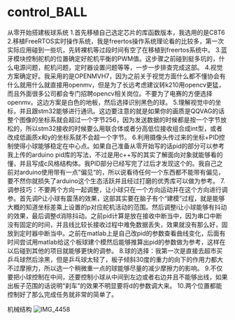 # control_BALL
从零开始搭建板球系统
1.首先移植自己选定芯片的库函数版本，我选用的是C8T6
2.移植FreeRTOS实时操作系统，我是freertos操作系统理论看的比较多，第一次实际应用碰到一些坑，先转裸机等过段时间有空了在移植到freertos系统中。
3.蓝牙模块控制舵机的位置确定好舵机平衡的PWM值。这步骤之前碰到挺多坑的，什么电源问题，舵机问题，定时器设置问题等等，一步一步排查完成这部。
4.视觉方案确定好。我采用的是OPENMVH7，因为之前关于视觉方面什么都不懂协会有什么就用什么就直接用openmv，但是为了长远考虑建议转k210用opencv更猛，而且外面很多公司都会专门招聘opencv相关岗位。不要为了电赛的方便选择openmv。这边方案是白色的地板，然后选择识别黑色的球。
5.理解视觉中的坐标，并且跟stm32能够进行通讯。这边要注意的就是如果你的画质是QQVAG的话整个图像的坐标系就会超过一个字节256，因为发送数据的时候都是按一个字节放松的，所以stm32接收的时候要么用联合体或者分高低位接收组合成int型，或者改成低画质x和y的坐标系就不会超一个字节。
6.利用摄像头传过来的坐标+PID控制使得小球能够稳定在中心点。如果自己准备从零开始写的话pid的部分可以参考我上传的arduino pid库的写法，不过是用c++写的其实了解面向对象就能够看的懂，并且写成c风格结构体。我PID部分已经写完了过后才发现这个的。我自己之前对arduino使用带有一点”偏见“的，所以说看待任何一个东西都不能带有偏见，要不然你就损失了arduino这个生态活跃并且经过打磨的优秀库可以做为参考。
7.调参技巧：不要两个方向一起调整，让小球只在一个方向运动并在这个方向进行调参。首先调P让小球有震荡的效果，这部其实要在脑子有个“建模”过程，就是能够大概的知道坐标差乘上设置的p对应舵机活动的范围。然后调整i让小球能够有抖动的效果，最后调整d消除抖动。之前pid计算是放在接收中断当中，因为串口中断没有固定的时间，并且线比较长接收过程中难免数据丢失，效果就没有那么好，固放到定时器中断当中。之前在matlab上是自己改pid的参数查看曲线变化，后面有时间尝试用matlab给这个板球建个模然后能够推算出pid的参数做为参考，这样在以后碰到其他的项目就能够更快的调参。
8.球的选择：我第一次是直接去超市买乒乓球然后涂黑，但是乒乓球太轻了，板子倾斜30度的重力的向下的作用力都大不过摩擦力，所以选一个稍微重一点的球能够尽量的减少摩擦力的影响。
9.不仅要把小球控制在中间，还要控制小球从中间到左边或者右边并且不能够出线，如果出板子范围的话说明“刹车”的效果不明显要将d的参数调大来。
10.两个位置都能控制好了那么完成任务就非常的简单了。

机械结构
![IMG_4458](https://user-images.githubusercontent.com/58476906/164168354-d4f074b7-fc1f-41da-83be-a8f9507baa41.JPG)
